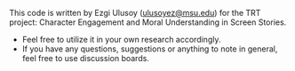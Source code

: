 This code is written by Ezgi Ulusoy (ulusoyez@msu.edu) for the TRT project: Character Engagement and Moral Understanding in Screen Stories.
  - Feel free to utilize it in your own research accordingly.
  - If you have any questions, suggestions or anything to note in general, feel free to use discussion boards.  
